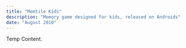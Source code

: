 ```yaml
---
title: "Memtile Kids"
description: "Memory game designed for kids, released on Androids"
date: "August 2010"
---
```


Temp Content.
